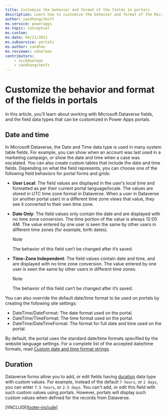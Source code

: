 ```yaml
---
title: Customize the behavior and format of the fields in portals
description: Learn how to customize the behavior and format of the Microsoft Dataverse fields in portals.
author: sandhangitmsft
ms.service: powerapps
ms.topic: conceptual
ms.custom: 
ms.date: 04/21/2021
ms.subservice: portals
ms.author: sandhan
ms.reviewer: ndoelman
contributors:
    - nickdoelman
    - sandhangitmsft
---
```


# Customize the behavior and format of the fields in portals

In this article, you'll learn about working with Microsoft Dataverse fields, and the field data types that can be customized in Power Apps portals.

## Date and time

In Microsoft Dataverse, the Date and Time data type is used in many system table fields. For example, you can show when an account was last used in a marketing campaign, or show the date and time when a case was escalated. You can also create custom tables that include the date and time fields. Depending on what the field represents, you can choose one of the following field behaviors for portal forms and grids: 
- **User Local**: The field values are displayed in the user’s local time and formatted as per their current portal language/locale. The values are stored in UTC time zone format in Dataverse. When a user in Dataverse (or another portal user) in a different time zone views that value, they see it converted to their own time zone.
- **Date Only**: The field values only contain the date and are displayed with no time zone conversion. The time portion of the value is always 12:00 AM. The value entered by one user is seen the same by other users in different time zones (for example, birth dates).
  
  > [!Note]
  > The behavior of this field can’t be changed after it’s saved.
  
- **Time-Zone Independent**: The field values contain date and time, and are displayed with no time zone conversion. The value entered by one user is seen the same by other users in different time zones.
  
  > [!Note]
  > The behavior of this field can’t be changed after it’s saved.

You can also override the default date/time format to be used on portals by creating the following site settings:
- DateTime/DateFormat: The date format used on the portal. 
- DateTime/TimeFormat: The time format used on the portal. 
- DateTime/DateTimeFormat: The format for full date and time used on the portal.

By default, the portal uses the standard date/time formats specified by the website language settings. For a complete list of the accepted date/time formats, read [Custom date and time format strings](/dotnet/standard/base-types/custom-date-and-time-format-strings).

## Duration

Dataverse forms allow you to add, or edit fields having [duration](../../data-platform/create-edit-field-portal.md) data type with custom values. For example, instead of the default `7 hours`, or `2 days`, you can enter `7.5 hours`, or `2.5 days`. You can't add, or edit this field with such custom values using portals. However, portals will display such custom values when defined for the records from Dataverse.


[!INCLUDE[footer-include](../../../includes/footer-banner.md)]